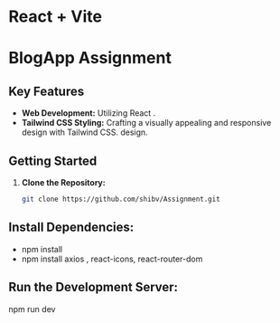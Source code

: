 # React + Vite

#  BlogApp Assignment

## Key Features

- **Web Development:** Utilizing React  .
- **Tailwind CSS Styling:** Crafting a visually appealing and responsive design with Tailwind CSS.
design.

## Getting Started

1. **Clone the Repository:**
   ```bash
   git clone https://github.com/shibv/Assignment.git

## Install Dependencies:

- npm install 
- npm install axios , react-icons, react-router-dom

## Run the Development Server:

npm run dev


